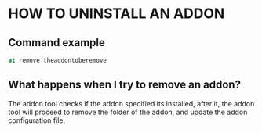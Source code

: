 # HOW TO UNINSTALL AN ADDON

## Command example
```cmd
at remove theaddontoberemove

```

## What happens when I try to remove an addon?
The addon tool checks if the addon specified its installed, after it, the addon tool will proceed to remove the folder of the addon, and update the addon configuration file.

